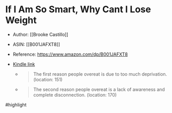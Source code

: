 # If I Am So Smart, Why Cant I Lose Weight

* Author: [[Brooke Castillo]]
* ASIN: [[B001JAFXT8]]
* Reference: https://www.amazon.com/dp/B001JAFXT8
* [Kindle link](kindle://book?action=open&asin=B001JAFXT8)


  - > The first reason people overeat is due to too much deprivation. (location: 151)


  - > The second reason people overeat is a lack of awareness and complete disconnection. (location: 170)


#highlight